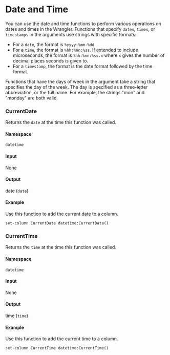 # Date and Time
You can use the date and time functions to perform various operations on dates and times in the Wrangler.
Functions that specify `dates`, `times`, or `timestamps` in the arguments use strings with specific formats:
 - For a `date`, the format is `%yyyy-%mm-%dd`
 - For a `time`, the format is `%hh:%nn:%ss`. If extended to include microseconds, the format is `%hh:%nn:%ss.x` where 
 `x` gives the number of decimal places seconds is given to.
 - For a `timestamp`, the format is the date format followed by the time format.

Functions that have the days of week in the argument take a string that specifies the day of the week. 
The day is specified as a three-letter abbreviation, or the full name. For example, the strings "mon" and "monday" 
are both valid.

### CurrentDate
Returns the `date` at the time this function was called. 

#### Namespace
`datetime`

#### Input
None

#### Output
date (`date`)

#### Example
Use this function to add the current date to a column. 
```
set-column CurrentDate datetime:CurrentDate()
```

### CurrentTime
Returns the `time` at the time this function was called. 

#### Namespace
`datetime`

#### Input
None

#### Output
time (`time`)

#### Example   
Use this function to add the current time to a column.
```
set-column CurrentTime datetime:CurrentTime()
```